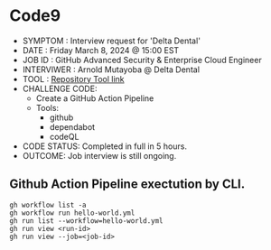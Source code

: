 # Code9

- SYMPTOM    : Interview request for 'Delta Dental'
- DATE       : Friday March 8, 2024 @ 15:00 EST
- JOB ID     : GitHub Advanced Security & Enterprise Cloud Engineer
- INTERVIWER : Arnold Mutayoba @ Delta Dental 
- TOOL       : <a href="https://github.com" target="_blank" rel="noreferrer noopener"> Repository Tool link </a>
- CHALLENGE CODE:
  - Create a GitHub Action Pipeline
  - Tools:
      - github
      - dependabot
      - codeQL
- CODE STATUS: Completed in full in 5 hours. 
- OUTCOME: Job interview is still ongoing.

## Github Action Pipeline exectution by CLI.
```
gh workflow list -a
gh workflow run hello-world.yml
gh run list --workflow=hello-world.yml
gh run view <run-id>
gh run view --job=<job-id>
```

